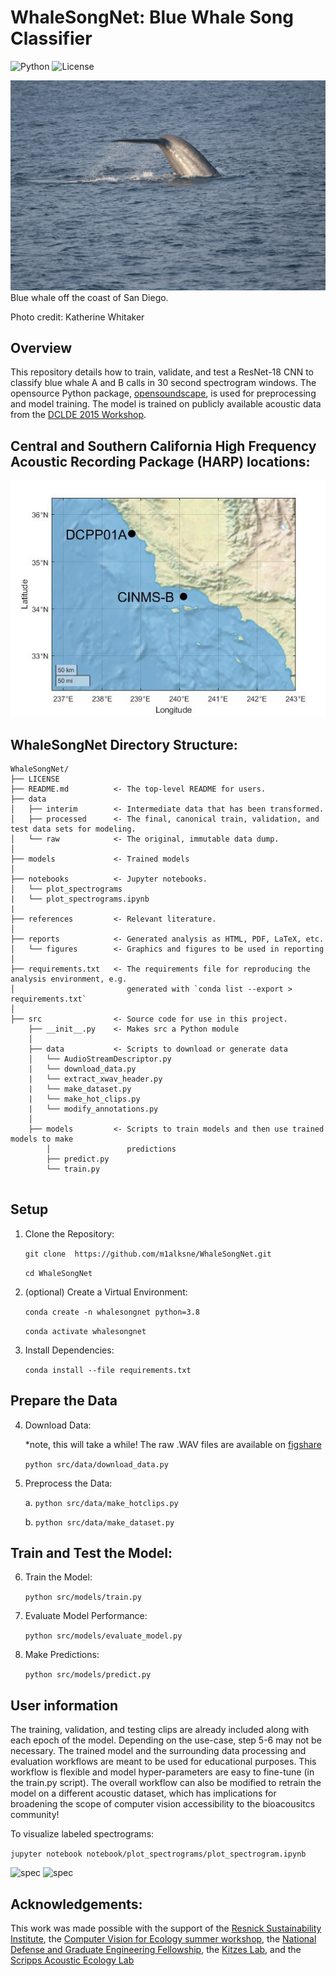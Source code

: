 # WhaleSongNet: Blue Whale Song Classifier

![Python](https://img.shields.io/badge/python-3.8+-blue.svg)
![License](https://img.shields.io/badge/license-MIT-green)

![Blue whale fluking](https://github.com/m1alksne/WhaleSongNet/blob/main/reports/figures/blue_whale_CalCOFI.JPG)
Blue whale off the coast of San Diego.

Photo credit: Katherine Whitaker

## Overview

This repository details how to train, validate, and test a ResNet-18 CNN to classify blue whale A and B calls in 30 second spectrogram windows. The opensource Python package, [opensoundscape](https://opensoundscape.org/en/latest/), is used for preprocessing and model training. The model is trained on publicly available acoustic data from the [DCLDE 2015 Workshop](https://www.cetus.ucsd.edu/dclde/). 

## Central and Southern California High Frequency Acoustic Recording Package (HARP) locations:
![Southern California High Frequency Acoustic Recording Package (HARP) locations](https://github.com/m1alksne/WhaleSongNet/blob/main/reports/figures/site_map.jpg)

## WhaleSongNet Directory Structure:
```
WhaleSongNet/
├── LICENSE
├── README.md          <- The top-level README for users.
├── data
│   ├── interim        <- Intermediate data that has been transformed.
│   ├── processed      <- The final, canonical train, validation, and test data sets for modeling.
│   └── raw            <- The original, immutable data dump.
│
├── models             <- Trained models
│
├── notebooks          <- Jupyter notebooks. 
│   └── plot_spectrograms
|	└── plot_spectrograms.ipynb
| 
├── references         <- Relevant literature.
│
├── reports            <- Generated analysis as HTML, PDF, LaTeX, etc.
│   └── figures        <- Graphics and figures to be used in reporting
│
├── requirements.txt   <- The requirements file for reproducing the analysis environment, e.g.
│                         generated with `conda list --export > requirements.txt`
│
├── src                <- Source code for use in this project.
    ├── __init__.py    <- Makes src a Python module
    │
    ├── data           <- Scripts to download or generate data
    │   └── AudioStreamDescriptor.py 
    |	└── download_data.py	
    |	└── extract_xwav_header.py
    |	└── make_dataset.py
    |	└── make_hot_clips.py
    |	└── modify_annotations.py
    │
    ├── models         <- Scripts to train models and then use trained models to make
        │                 predictions
        ├── predict.py
        └── train.py
   
```

## Setup

1. Clone the Repository:

	```git clone  https://github.com/m1alksne/WhaleSongNet.git```

	```cd WhaleSongNet```

2. (optional) Create a Virtual Environment:

	```conda create -n whalesongnet python=3.8```

	```conda activate whalesongnet```

3. Install Dependencies:

	```conda install --file requirements.txt```

## Prepare the Data

4. Download Data:

	*note, this will take a while! The raw .WAV files are available on [figshare](https://figshare.com/articles/dataset/Low-frequency_HARP_recordings_from_Southern_California_Bight/25433875)


	```python src/data/download_data.py```

5. Preprocess the Data:

	a. ```python src/data/make_hotclips.py```

	b. ```python src/data/make_dataset.py```

## Train and Test the Model:

6. Train the Model:

	```python src/models/train.py```

7. Evaluate Model Performance:

	```python src/models/evaluate_model.py```

8. Make Predictions:

	```python src/models/predict.py```

## User information 

The training, validation, and testing clips are already included along with each epoch of the model. Depending on the use-case, step 5-6 may not be necessary. The trained model and the surrounding data processing and evaluation workflows are meant to be used for educational purposes. This workflow is flexible and model hyper-parameters are easy to fine-tune (in the train.py script). The overall workflow can also be modified to retrain the model on a different acoustic dataset, which has implications for broadening the scope of computer vision accessibility to the bioacousitcs community!

To visualize labeled spectrograms:

```jupyter notebook notebook/plot_spectrograms/plot_spectrogram.ipynb```

![spec](https://github.com/m1alksne/WhaleSongNet/blob/main/reports/figures/spectrogram_74_DCPP01A_d01_121109_191242.d100.x.png)
![spec](https://github.com/m1alksne/WhaleSongNet/blob/main/reports/figures/spectrogram_84_DCPP01A_d01_121112_122652.d100.x.png)

## Acknowledgements:

This work was made possible with the support of the [Resnick Sustainability Institute](https://resnick.caltech.edu/), the [Computer Vision for Ecology summer workshop](https://cv4ecology.caltech.edu/), the [National Defense and Graduate Engineering Fellowship](https://ndseg.org/), the [Kitzes Lab](https://github.com/kitzeslab), and the [Scripps Acoustic Ecology Lab](https://sael.ucsd.edu/)